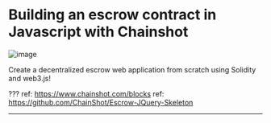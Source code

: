# Building an escrow contract in Javascript with Chainshot

![ image ](../media/chainshot-escrow-1.png)

Create a decentralized escrow web application from scratch using Solidity and web3.js! 

???
ref: https://www.chainshot.com/blocks
ref: https://github.com/ChainShot/Escrow-JQuery-Skeleton

---
